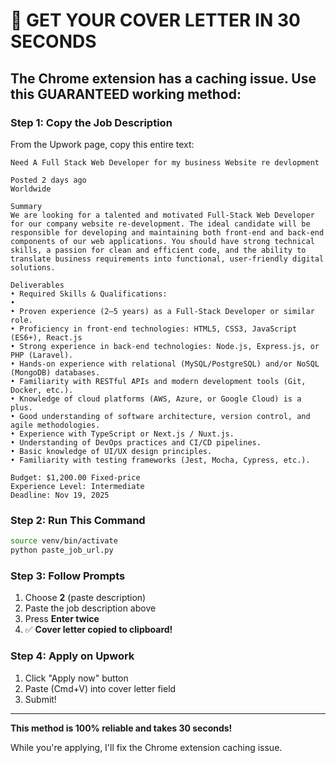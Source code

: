 # 🚀 GET YOUR COVER LETTER IN 30 SECONDS

## The Chrome extension has a caching issue. Use this GUARANTEED working method:

### Step 1: Copy the Job Description

From the Upwork page, copy this entire text:

```
Need A Full Stack Web Developer for my business Website re devlopment

Posted 2 days ago
Worldwide

Summary
We are looking for a talented and motivated Full-Stack Web Developer for our company website re-development. The ideal candidate will be responsible for developing and maintaining both front-end and back-end components of our web applications. You should have strong technical skills, a passion for clean and efficient code, and the ability to translate business requirements into functional, user-friendly digital solutions.

Deliverables
• Required Skills & Qualifications:
•
• Proven experience (2–5 years) as a Full-Stack Developer or similar role.
• Proficiency in front-end technologies: HTML5, CSS3, JavaScript (ES6+), React.js
• Strong experience in back-end technologies: Node.js, Express.js, or PHP (Laravel).
• Hands-on experience with relational (MySQL/PostgreSQL) and/or NoSQL (MongoDB) databases.
• Familiarity with RESTful APIs and modern development tools (Git, Docker, etc.).
• Knowledge of cloud platforms (AWS, Azure, or Google Cloud) is a plus.
• Good understanding of software architecture, version control, and agile methodologies.
• Experience with TypeScript or Next.js / Nuxt.js.
• Understanding of DevOps practices and CI/CD pipelines.
• Basic knowledge of UI/UX design principles.
• Familiarity with testing frameworks (Jest, Mocha, Cypress, etc.).

Budget: $1,200.00 Fixed-price
Experience Level: Intermediate
Deadline: Nov 19, 2025
```

### Step 2: Run This Command

```bash
source venv/bin/activate
python paste_job_url.py
```

### Step 3: Follow Prompts

1. Choose **2** (paste description)
2. Paste the job description above
3. Press **Enter twice**
4. ✅ **Cover letter copied to clipboard!**

### Step 4: Apply on Upwork

1. Click "Apply now" button
2. Paste (Cmd+V) into cover letter field
3. Submit!

---

**This method is 100% reliable and takes 30 seconds!**

While you're applying, I'll fix the Chrome extension caching issue.
